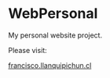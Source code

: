 # WebPersonal

My personal website project.

Please visit:

[francisco.llanquipichun.cl](https://francisco.llanquipichun.cl)
